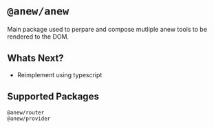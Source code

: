 # `@anew/anew`

Main package used to perpare and compose mutliple anew tools to be rendered to the DOM.

## Whats Next?

- Reimplement using typescript

## Supported Packages

`@anew/router`<br/>
`@anew/provider`
